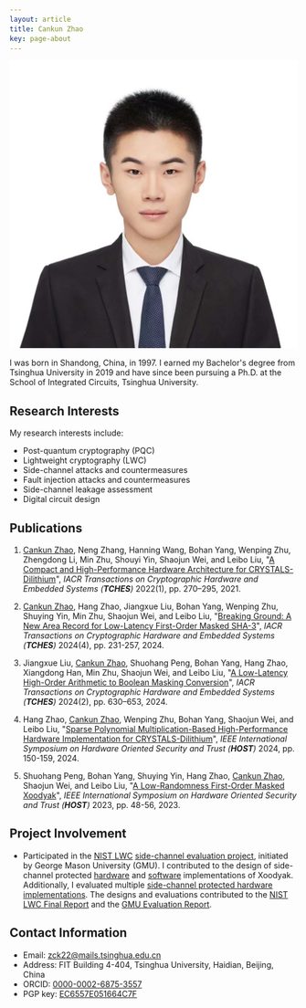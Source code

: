 ```yaml
---
layout: article
title: Cankun Zhao
key: page-about
---
```


<div class="item">
  <div class="item__image">
    <img class="image image--md" src="https://github.com/zck15/zck15.github.io/raw/main/screenshots/CankunZhao.jpg"/>
  </div>
  <div class="item__content">
    <div class="item__description">
      <p>I was born in Shandong, China, in 1997. I earned my Bachelor's degree from Tsinghua University in 2019 and have since been pursuing a Ph.D. at the School of Integrated Circuits, Tsinghua University.</p>
    </div>
  </div>
</div>


## Research Interests
My research interests include:

- Post-quantum cryptography (PQC)
- Lightweight cryptography (LWC)
- Side-channel attacks and countermeasures
- Fault injection attacks and countermeasures
- Side-channel leakage assessment
- Digital circuit design

## Publications

1. [Cankun Zhao](https://orcid.org/0000-0002-6875-3557), Neng Zhang, Hanning Wang, Bohan Yang, Wenping Zhu, Zhengdong Li, Min Zhu, Shouyi Yin, Shaojun Wei, and Leibo Liu, "[A Compact and High-Performance Hardware Architecture for CRYSTALS-Dilithium](https://doi.org/10.46586/tches.v2022.i1.270-295)", *IACR Transactions on Cryptographic Hardware and Embedded Systems (**TCHES**)* 2022(1), pp. 270–295, 2021.

2. [Cankun Zhao](https://orcid.org/0000-0002-6875-3557), Hang Zhao, Jiangxue Liu, Bohan Yang, Wenping Zhu, Shuying Yin, Min Zhu, Shaojun Wei, and Leibo Liu, "[Breaking Ground: A New Area Record for Low-Latency First-Order Masked SHA-3](https://tches.iacr.org/index.php/TCHES/article/view/11790)", *IACR Transactions on Cryptographic Hardware and Embedded Systems (**TCHES**)* 2024(4), pp. 231-257, 2024.

3. Jiangxue Liu, [Cankun Zhao](https://orcid.org/0000-0002-6875-3557), Shuohang Peng, Bohan Yang, Hang Zhao, Xiangdong Han, Min Zhu, Shaojun Wei, and Leibo Liu, "[A Low-Latency High-Order Arithmetic to Boolean Masking Conversion](https://doi.org/10.46586/tches.v2024.i2.630-653)", *IACR Transactions on Cryptographic Hardware and Embedded Systems (**TCHES**)* 2024(2), pp. 630–653, 2024.

4. Hang Zhao, [Cankun Zhao](https://orcid.org/0000-0002-6875-3557), Wenping Zhu, Bohan Yang, Shaojun Wei, and Leibo Liu, "[Sparse Polynomial Multiplication-Based High-Performance Hardware Implementation for CRYSTALS-Dilithium](https://doi.org/10.1109/HOST55342.2024.10545379)", *IEEE International Symposium on Hardware Oriented Security and Trust (**HOST**)* 2024, pp. 150-159, 2024.

5. Shuohang Peng, Bohan Yang, Shuying Yin, Hang Zhao, [Cankun Zhao](https://orcid.org/0000-0002-6875-3557), Shaojun Wei, and Leibo Liu, "[A Low-Randomness First-Order Masked Xoodyak](https://doi.org/10.1109/HOST55118.2023.10133290)", *IEEE International Symposium on Hardware Oriented Security and Trust (**HOST**)* 2023, pp. 48-56, 2023.

## Project Involvement
- Participated in the [NIST LWC](https://csrc.nist.gov/projects/lightweight-cryptography) [side-channel evaluation project](https://cryptography.gmu.edu/athena/index.php?id=LWC), initiated by George Mason University (GMU). I contributed to the design of side-channel protected [hardware](https://cryptography.gmu.edu/athena/LWC/LWC_Finalists_protected_HW_implementations.html) and [software](https://cryptography.gmu.edu/athena/LWC/LWC_Finalists_protected_SW_implementations.html) implementations of Xoodyak. Additionally, I evaluated multiple [side-channel protected hardware implementations](https://cryptography.gmu.edu/athena/LWC/Lab_Implementation_Matching_HW.html). The designs and evaluations contributed to the [NIST LWC Final Report](https://csrc.nist.gov/pubs/ir/8454/final) and the [GMU Evaluation Report](https://cryptography.gmu.edu/athena/LWC/SCA_Evaluation_and_Benchmarking_of_LWC_Finalists_LWC_Workshop_2023.pdf).


## Contact Information
- Email: [zck22@mails.tsinghua.edu.cn](mailto:zck22@mails.tsinghua.edu.cn)
- Address: FIT Building 4-404, Tsinghua University, Haidian, Beijing, China
- ORCID: [0000-0002-6875-3557](https://orcid.org/0000-0002-6875-3557)
- PGP key: [EC6557E051664C7F](<https://github.com/zck15/zck15.github.io/raw/main/Cankun Zhao_0x51664C7F_public.asc>)
